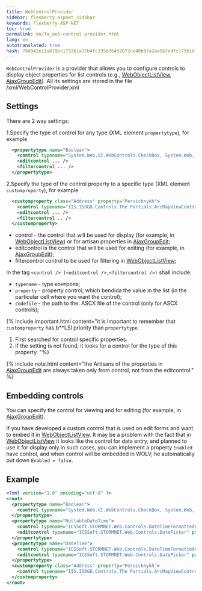 ```yaml
--- 
title: WebControlProvider 
sidebar: flexberry-aspnet_sidebar 
keywords: Flexberry ASP-NET 
toc: true 
permalink: en/fa_web-control-provider.html 
lang: en 
autotranslated: true 
hash: 78d942e11a819bc1752b1a17b4fc335b76492072ce48b97a2aa5b7e9fc17561d 
--- 
```


`WebControlProvider` is a provider that allows you to configure controls to display object properties for list controls (e.g., [WebObjectListView](fa_web-object-list-view.html), [AjaxGroupEdit](fa_ajax-group-edit.html)). All its settings are stored in the file /xml/WebControlProvider.xml 

## Settings 

There are 2 way settings: 

1.Specify the type of control for any type (XML element `propertytype`), for example 

```xml
  <propertytype name="Boolean">
    <control typename="System.Web.UI.WebControls.CheckBox, System.Web, Version=2.0.0.0, Culture=neutral, PublicKeyToken=b03f5f7f11d50a3a" property="Checked" codefile="" />
    <editcontrol ... />
    <filtercontrol ... />
  </propertytype>
``` 

2.Specify the type of the control property to a specific type (XML element `customproperty`), for example 

```xml
  <customproperty class="Address" property="Pervichnykh">
    <control typename="IIS.ISOGD.Controls.The Partials.ArcMapViewControl" property="PrimaryKey" codefile="~/Controls/Partials/ArcMapViewControl.ascx" /> 
    <editcontrol ... />
    <filtercontrol .. />
  </customproperty>
``` 

* control - the control that will be used for display (for example, in [WebObjectListView](fa_web-object-list-view.html)) or for artisan properties in [AjaxGroupEdit](fa_ajax-group-edit.html); 
* editcontrol is the control that will be used for editing (for example, in [AjaxGroupEdit](fa_ajax-group-edit.html)); 
* filtercontrol control to be used for filtering in [WebObjectListView](fa_web-object-list-view.html); 

In the tag `<control /> (<editcontrol />,<filtercontrol />)` shall include: 

* `typename` - type контрола; 
* `property` - property control, which bendida the value in the list (in the particular cell where you want the control); 
* `codefile` - the path to the. ASCX file of the control (only for ASCX controls); 

{% include important.html content="it is Important to remember that `customproperty` has b**LSI priority than `propertytype`. 

1. First searched for control specific properties. 
2. If the setting is not found, it looks for a control for the type of this property. 
"%} 

{% include note.html content="the Artisans of the properties in [AjaxGroupEdit](fa_ajax-group-edit.html) are always taken only from control, not from the editcontrol." %} 

## Embedding controls 

You can specify the control for viewing and for editing (for example, in [AjaxGroupEdit](fa_ajax-group-edit.html)). 

If you have developed a custom control that is used on edit forms and want to embed it in [WebObjectListView](fa_web-object-list-view.html). It may be a problem with the fact that in [WebObjectListView](fa_web-object-list-view.html) it looks like the control for data entry, and planned to use it for display only.In such cases, you can implement a property `Enabled` have control, and when control will be embedded in WOLV, he automatically put down `Enabled = false`. 

## Example 

```xml
<?xml version="1.0" encoding="utf-8" ?>
<root>
  <propertytype name="Boolean">
    <control typename="System.Web.UI.WebControls.CheckBox, System.Web, Version=2.0.0.0, Culture=neutral, PublicKeyToken=b03f5f7f11d50a3a" property="Checked" codefile=""/>
  </propertytype>
  <propertytype name="NullableDateTime">
    <control typename="ICSSoft.STORMNET.Web.Controls.DateTimeFormattedControl" property="Text" codefile="DateTimeFormattedControl.ascx"/>
    <editcontrol typename="ICSSoft.STORMNET.Web.Controls.DatePicker" property="Text" codefile="The DatePicker.ascx"/>
  </propertytype>
  <propertytype name="DateTime">
    <control typename="ICSSoft.STORMNET.Web.Controls.DateTimeFormattedControl" property="Text" codefile="DateTimeFormattedControl.ascx"/>
    <editcontrol typename="ICSSoft.STORMNET.Web.Controls.DatePicker" property="Text" codefile="The DatePicker.ascx"/>
  </propertytype>
  <customproperty class="Address" property="Pervichnykh">
    <control typename="IIS.ISOGD.Controls.The Partials.ArcMapViewControl" property="PrimaryKey" codefile="~/Controls/Partials/ArcMapViewControl.ascx" /> 
  </customproperty>
</root>
``` 



